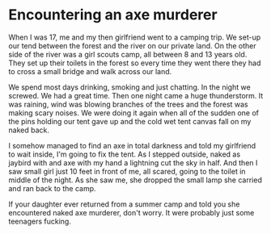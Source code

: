 # Encountering an axe murderer

When I was 17, me and my then girlfriend went to a camping trip. We set-up our tend between the forest and the river on our private land. On the other side of the river was a girl scouts camp, all between 8 and 13 years old. They set up their toilets in the forest so every time they went there they had to cross a small bridge and walk across our land.

We spend most days drinking, smoking and just chatting. In the night we screwed. We had a great time. Then one night came a huge thunderstorm. It was raining, wind was blowing branches of the trees and the forest was making scary noises. We were doing it again when all of the sudden one of the pins holding our tent gave up and the cold wet tent canvas fall on my naked back.

I somehow managed to find an axe in total darkness and told my girlfriend to wait inside, I'm going to fix the tent. As I stepped outside, naked as jaybird with and axe with my hand a lightning cut the sky in half. And then I saw small girl just 10 feet in front of me, all scared, going to the toilet in middle of the night. As she saw me, she dropped the small lamp she carried and ran back to the camp.

If your daughter ever returned from a summer camp and told you she encountered naked axe murderer, don't worry. It were probably just some teenagers fucking.
